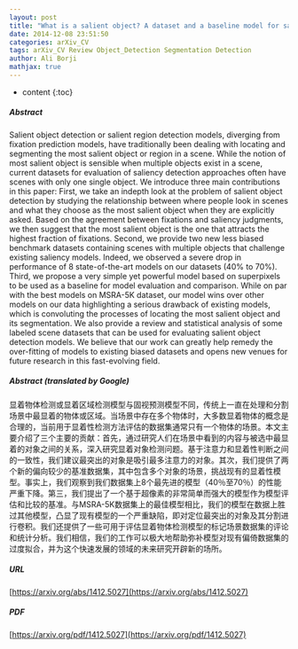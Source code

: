 ```yaml
---
layout: post
title: "What is a salient object? A dataset and a baseline model for salient object detection"
date: 2014-12-08 23:51:50
categories: arXiv_CV
tags: arXiv_CV Review Object_Detection Segmentation Detection
author: Ali Borji
mathjax: true
---
```


* content
{:toc}

##### Abstract
Salient object detection or salient region detection models, diverging from fixation prediction models, have traditionally been dealing with locating and segmenting the most salient object or region in a scene. While the notion of most salient object is sensible when multiple objects exist in a scene, current datasets for evaluation of saliency detection approaches often have scenes with only one single object. We introduce three main contributions in this paper: First, we take an indepth look at the problem of salient object detection by studying the relationship between where people look in scenes and what they choose as the most salient object when they are explicitly asked. Based on the agreement between fixations and saliency judgments, we then suggest that the most salient object is the one that attracts the highest fraction of fixations. Second, we provide two new less biased benchmark datasets containing scenes with multiple objects that challenge existing saliency models. Indeed, we observed a severe drop in performance of 8 state-of-the-art models on our datasets (40% to 70%). Third, we propose a very simple yet powerful model based on superpixels to be used as a baseline for model evaluation and comparison. While on par with the best models on MSRA-5K dataset, our model wins over other models on our data highlighting a serious drawback of existing models, which is convoluting the processes of locating the most salient object and its segmentation. We also provide a review and statistical analysis of some labeled scene datasets that can be used for evaluating salient object detection models. We believe that our work can greatly help remedy the over-fitting of models to existing biased datasets and opens new venues for future research in this fast-evolving field.

##### Abstract (translated by Google)
显着物体检测或显着区域检测模型与固视预测模型不同，传统上一直在处理和分割场景中最显着的物体或区域。当场景中存在多个物体时，大多数显着物体的概念是合理的，当前用于显着性检测方法评估的数据集通常只有一个物体的场景。本文主要介绍了三个主要的贡献：首先，通过研究人们在场景中看到的内容与被选中最显着的对象之间的关系，深入研究显着对象检测问题。基于注意力和显着性判断之间的一致性，我们建议最突出的对象是吸引最多注意力的对象。其次，我们提供了两个新的偏向较少的基准数据集，其中包含多个对象的场景，挑战现有的显着性模型。事实上，我们观察到我们数据集上8个最先进的模型（40％至70％）的性能严重下降。第三，我们提出了一个基于超像素的非常简单而强大的模型作为模型评估和比较的基准。与MSRA-5K数据集上的最佳模型相比，我们的模型在数据上胜过其他模型，凸显了现有模型的一个严重缺陷，即对定位最突出的对象及其分割进行卷积。我们还提供了一些可用于评估显着物体检测模型的标记场景数据集的评论和统计分析。我们相信，我们的工作可以极大地帮助弥补模型对现有偏倚数据集的过度拟合，并为这个快速发展的领域的未来研究开辟新的场所。

##### URL
[https://arxiv.org/abs/1412.5027](https://arxiv.org/abs/1412.5027)

##### PDF
[https://arxiv.org/pdf/1412.5027](https://arxiv.org/pdf/1412.5027)

